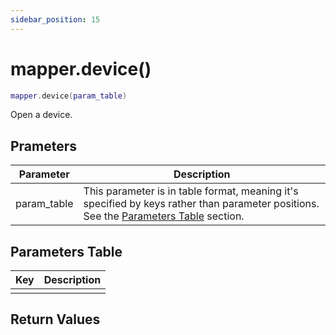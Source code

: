 ```yaml
---
sidebar_position: 15
---
```


# mapper.device()
```lua
mapper.device(param_table)
```
Open a device.


## Prameters
|Parameter|Description|
|-|-|
|param_table|This parameter is in table format, meaning it's specified by keys rather than parameter positions. See the [Parameters Table](#parameters-table) section.|


## Parameters Table
|Key|Description|
|-|-|
| | |


## Return Values
